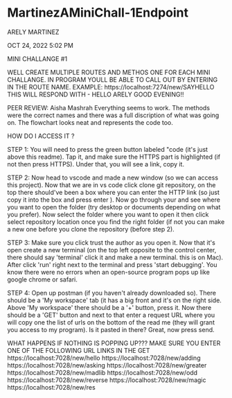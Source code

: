# MartinezAMiniChall-1Endpoint

ARELY MARTINEZ 

OCT 24, 2022 5:02 PM 

MINI CHALLANGE #1

WELL CREATE MULTIPLE ROUTES AND METHOS ONE FOR 
EACH MINI CHALLANGE. IN PROGRAM YOULL BE ABLE TO 
CALL OUT BY ENTERING IN THE ROUTE NAME. EXAMPLE:
https://localhost:7274/new/SAYHELLO THIS WILL
 RESPOND WITH - HELLO ARELY GOOD EVENING!!
 
PEER REVIEW: Aisha Mashrah Everything seems to 
work. The methods were the correct names and 
there was a full discription of what was going 
on. The flowchart looks neat and represents the 
code too.

HOW DO I ACCESS IT ?

STEP 1: You will need to press the green button labeled "code (it's just above this readme). Tap it, and make sure the HTTPS part is highlighted (if not then press HTTPS). Under that, you will see a link, copy it.

STEP 2: Now head to vscode and made a new window (so we can access this project). Now that we are in vs code click clone git repository, on the top there should've been a box where you can enter the HTTP link (so just copy it into the box and press enter ). Now go through your and see where you want to open the folder (try desktop or documents depending on what you prefer). Now select the folder where you want to open it then click select repository location once you find the right folder (if not you can make a new one before you clone the repository (before step 2).

STEP 3: Make sure you click trust the author as you open it. Now that it's open create a new terminal (on the top left opposite to the control center, there should say 'terminal' click it and make a new terminal. this is on Mac). After click 'run' right next to the terminal and press 'start debugging'. You know there were no errors when an open-source program pops up like google chrome or safari.

STEP 4: Open up postman (if you haven't already downloaded so). There should be a 'My workspace' tab (it has a big front and it's on the right side. Above 'My workspace' there should be a '+' button, press it. Now there should be a 'GET' button and next to that enter a request URL where you will copy one the list of urls on the bottom of the read me (they will grant you access to my program). Is it pasted in there? Great, now press send.

WHAT HAPPENS IF NOTHING IS POPPING UP??? MAKE SURE YOU ENTER ONE OF THE FOLLOWING URL LINKS IN THE GET
https://localhost:7028/new/hello 
https://localhost:7028/new/adding
https://localhost:7028/new/asking
https://localhost:7028/new/greater
https://localhost:7028/new/madlib
https://localhost:7028/new/odd
https://localhost:7028/new/reverse
https://localhost:7028/new/magic
https://localhost:7028/new/res
